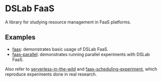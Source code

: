 # DSLab FaaS

A library for studying resource management in FaaS platforms.

## Examples

- [faas](https://github.com/osukhoroslov/dslab/tree/main/examples/faas): demonstrates basic usage of DSLab FaaS.
- [faas-parallel](https://github.com/osukhoroslov/dslab/tree/main/examples/faas-parallel): demonstrates running parallel experiments with DSLab FaaS.

Also refer to [serverless-in-the-wild](https://github.com/osukhoroslov/dslab/tree/main/examples/serverless-in-the-wild) and [faas-scheduling-experiment](https://github.com/osukhoroslov/dslab/tree/main/examples/faas-scheduling-experiment), which reproduce experiments done in real research.
